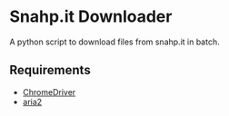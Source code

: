 # Snahp.it Downloader
A python script to download files from snahp.it in batch.

## Requirements
- [ChromeDriver](https://chromedriver.chromium.org/)
- [aria2](https://aria2.github.io/)
